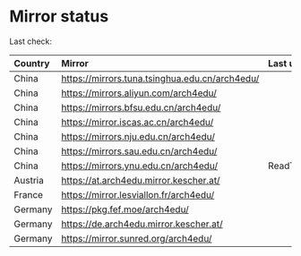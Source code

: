 <script src="./time.js"></script>
# Mirror status
Last check: <script type="text/javascript">localize(1692508496.0533981);</script>

|Country|Mirror|Last update|
|:------|:-----|:----------|
|China|https://mirrors.tuna.tsinghua.edu.cn/arch4edu/|<script type="text/javascript">localize(1692469690);</script>|
|China|https://mirrors.aliyun.com/arch4edu/|<script type="text/javascript">localize(1692426448);</script>|
|China|https://mirrors.bfsu.edu.cn/arch4edu/|<script type="text/javascript">localize(1692469690);</script>|
|China|https://mirror.iscas.ac.cn/arch4edu/|<script type="text/javascript">localize(1692469690);</script>|
|China|https://mirrors.nju.edu.cn/arch4edu/|<script type="text/javascript">localize(1692469690);</script>|
|China|https://mirrors.sau.edu.cn/arch4edu/|<script type="text/javascript">localize(1692469690);</script>|
|China|https://mirrors.ynu.edu.cn/arch4edu/|ReadTimeout|
|Austria|https://at.arch4edu.mirror.kescher.at/|<script type="text/javascript">localize(1692469690);</script>|
|France|https://mirror.lesviallon.fr/arch4edu/|<script type="text/javascript">localize(1692469690);</script>|
|Germany|https://pkg.fef.moe/arch4edu/|<script type="text/javascript">localize(1692469690);</script>|
|Germany|https://de.arch4edu.mirror.kescher.at/|<script type="text/javascript">localize(1692469690);</script>|
|Germany|https://mirror.sunred.org/arch4edu/|<script type="text/javascript">localize(1692469690);</script>|

<script src="./tablefilter/tablefilter.js"></script>
<script src="./table.js"></script>